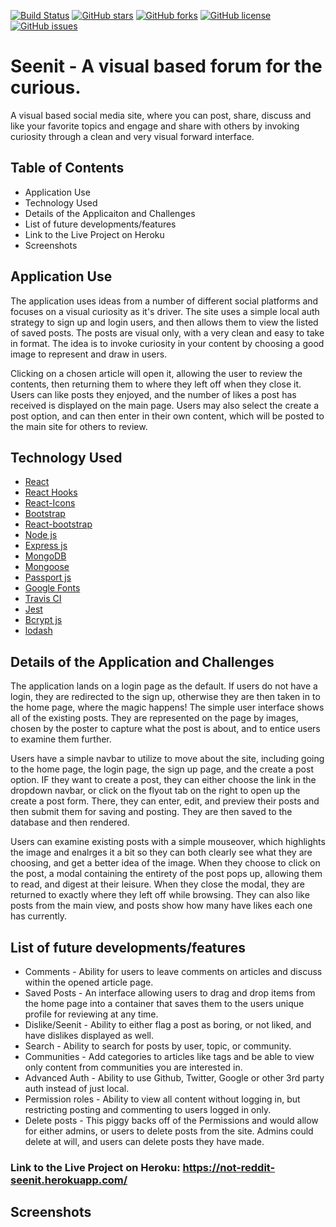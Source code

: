 [![Build Status](https://travis-ci.org/jcstang/not-reddit.svg?branch=master)](https://travis-ci.org/jcstang/not-reddit)
[![GitHub stars](https://img.shields.io/github/stars/jcstang/not-reddit)](https://github.com/jcstang/not-reddit/stargazers)
[![GitHub forks](https://img.shields.io/github/forks/jcstang/not-reddit)](https://github.com/jcstang/not-reddit/network)
[![GitHub license](https://img.shields.io/github/license/jcstang/not-reddit)](https://github.com/jcstang/not-reddit/blob/master/LICENSE)
[![GitHub issues](https://img.shields.io/github/issues/jcstang/not-reddit)](https://github.com/jcstang/not-reddit/issues)

# Seenit - A visual based forum for the curious.
A visual based social media site, where you can post, share, discuss and like your favorite topics and engage and share with others by invoking curiosity through a clean and very visual forward interface.

## Table of Contents

* Application Use
* Technology Used
* Details of the Applicaiton and Challenges
* List of future developments/features
* Link to the Live Project on Heroku
* Screenshots

## Application Use
The application uses ideas from a number of different social platforms and focuses on a visual curiosity as it's driver. The site uses a simple local auth strategy to sign up and login users, and then allows them to view the listed of saved posts. The posts are visual only, with a very clean and easy to take in format. The idea is to invoke curiosity in your content by choosing a good image to represent and draw in users. 

Clicking on a chosen article will open it, allowing the user to review the contents, then returning them to where they left off when they close it. Users can like posts they enjoyed, and the number of likes a post has received is displayed on the main page. Users may also select the create a post option, and can then enter in their own content, which will be posted to the main site for others to review. 

## Technology Used

* [React](https://reactjs.org/)
* [React Hooks](https://reactjs.org/docs/hooks-intro.html)
* [React-Icons](https://www.npmjs.com/package/react-icons)
* [Bootstrap](https://getbootstrap.com/)
* [React-bootstrap](https://react-bootstrap.github.io/)
* [Node js](https://nodejs.org/en/)
* [Express js](https://expressjs.com/)
* [MongoDB](https://www.mongodb.com/)
* [Mongoose](https://mongoosejs.com/)
* [Passport js](http://www.passportjs.org/)
* [Google Fonts](https://fonts.google.com/)
* [Travis CI](https://travis-ci.org)
* [Jest](https://jestjs.io/)
* [Bcrypt js](https://www.npmjs.com/package/bcryptjs)
* [lodash](https://lodash.com/)

## Details of the Application and Challenges

The application lands on a login page as the default. If users do not have a login, they are redirected to the sign up, otherwise they are then taken in to the home page, where the magic happens! The simple user interface shows all of the existing posts. They are represented on the page by images, chosen by the poster to capture what the post is about, and to entice users to examine them further. 

Users have a simple navbar to utilize to move about the site, including going to the home page, the login page, the sign up page, and the create a post option. IF they want to create a post, they can either choose the link in the dropdown navbar, or click on the flyout tab on the right to open up the create a post form. There, they can enter, edit, and preview their posts and then submit them for saving and posting. They are then saved to the database and then rendered. 

Users can examine existing posts with a simple mouseover, which highlights the image and enalrges it a bit so they can both clearly see what they are choosing, and get a better idea of the image. When they choose to click on the post, a modal containing the entirety of the post pops up, allowing them to read, and digest at their leisure. When they close the modal, they are returned to exactly where they left off while browsing. They can also like posts from the main view, and posts show how many have likes each one has currently. 

## List of future developments/features

* Comments - Ability for users to leave comments on articles and discuss within the opened article page.
* Saved Posts - An interface allowing users to drag and drop items from the home page into a container that saves them to the users unique profile for reviewing at any time. 
* Dislike/Seenit - Ability to either flag a post as boring, or not liked, and have dislikes displayed as well. 
* Search - Ability to search for posts by user, topic, or community. 
* Communities - Add categories to articles like tags and be able to view only content from communities you are interested in. 
* Advanced Auth - Ability to use Github, Twitter, Google or other 3rd party auth instead of just local.
* Permission roles - Ability to view all content without logging in, but restricting posting and commenting to users logged in only. 
* Delete posts - This piggy backs off of the Permissions and would allow for either admins, or users to delete posts from the site. Admins could delete at will, and users can delete posts they have made. 

### Link to the Live Project on Heroku: https://not-reddit-seenit.herokuapp.com/

## Screenshots


